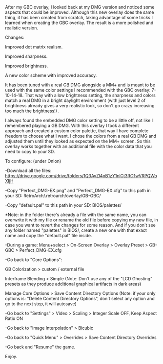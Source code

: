 After my GBC overlay, I looked back at my DMG version and noticed some aspects that could be improved. Although this new overlay does the same thing, it has been created from scratch, taking advantage of some tricks I learned when creating the GBC overlay. The result is a more polished and realistic version.

Changes:

Improved dot matrix realism.

Improved sharpness.

Improved brightness.

A new color scheme with improved accuracy.

It has been tuned with a real GB DMG alongside a MM+ and is meant to be used with the same color settings I recommended with the GBC overlay: 7-10-14-18. That way with a low brightness setting, the sharpness and colors match a real DMG in a bright daylight environment (with just level 2 of brightness already gives a very realistic look, so don't go crazy increasing too much the brightness!) .

I always found the embedded DMG color setting to be a little off, not like I remembered playing a GB DMG. With this overlay I took a different approach and created a custom color palette, that way I have complete freedom to choose what I want. I chose the colors from a real GB DMG and adjusted them until they looked as expected on the MM+ screen. So this overlay works together with an additional file with the color data that you need to copy to your SD.

To configure: (under Onion)

-Download all the files: https://drive.google.com/drive/folders/1Q3AvZl4oB1zY1nlCt3RO1wVRPQWoXIjH

-Copy "Perfect_DMG-EX.png" and "Perfect_DMG-EX.cfg" to this path in your SD: RetroArch/.retroarch/overlay/GB-GBC/

-Copy "default.pal" to this path in your SD: BIOS/palettes/

*Note: in the folder there's already a file with the same name, you can overwrite it with my file or rename the old file before copying my new file, in case you want to revert the changes for some reason. And if you don't see any folder named "palettes" in BIOS/, create a new one with that exact name and copy the "default.pal" file inside.

-During a game: Menu+select > On-Screen Overlay > Overlay Preset > GB-GBC > Perfect_DMG-EX.cfg

-Go back to "Core Options":

GB Colorization > custom / external file

Interframe Blending > Simple (Note: Don't use any of the "LCD Ghosting" presets as they produce additional graphical artifacts in dark areas)

Manage Core Options > Save Content Directory Options (Note: if your only options is: "Delete Content Directory Options", don't select any option and go to the next step, it will autosave)

-Go back to "Settings" > Video > Scaling > Integer Scale OFF, Keep Aspect Ratio ON

-Go back to "Image Interpolation" > Bicubic

-Go back to "Quick Menu" > Overrides > Save Content Directory Overrides

-Go back and "Resume" the game.

Enjoy.